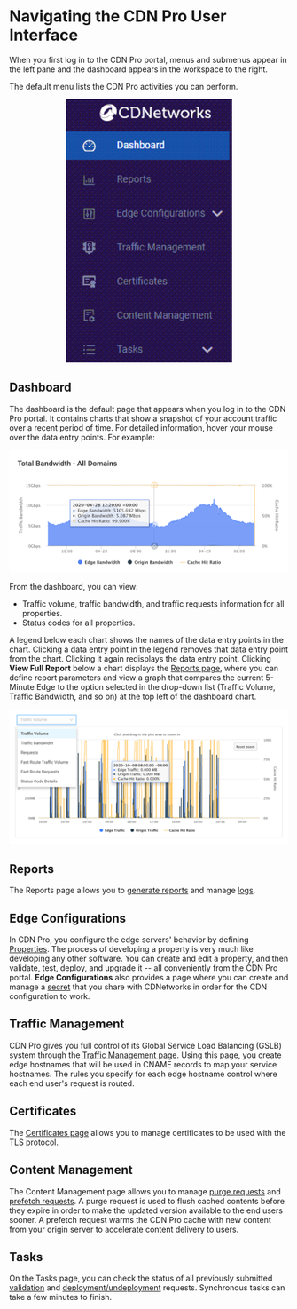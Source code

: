 # Navigating the CDN Pro User Interface

When you first log in to the CDN Pro portal, menus and submenus appear in the left pane and the dashboard appears in the workspace to the right.

The default menu lists the CDN Pro activities you can perform.

<p align=center><img src="/docs/resources/images/accessing-portal/side-menu.png" alt="navigation menu" width="300"></p>

## Dashboard

The dashboard is the default page that appears when you log in to the CDN Pro portal. It contains charts that show a snapshot of your account traffic over a recent period of time. For detailed information, hover your mouse over the data entry points. For example:

<p align=center><img src="/docs/resources/images/accessing-portal/total-bandwidth.png" alt="total bandwidth" width="1000"></p>

From the dashboard, you can view:

- Traffic volume, traffic bandwidth, and traffic requests information for all properties.
- Status codes for all properties.

A legend below each chart shows the names of the data entry points in the chart. Clicking a data entry point in the legend removes that data entry point from the chart. Clicking it again redisplays the data entry point. Clicking **View Full Report** below a chart displays the [Reports page](</docs/portal/reports/generating-reports.md>), where you can define report parameters and view a graph that compares the current 5-Minute Edge to the option selected in the drop-down list (Traffic Volume, Traffic Bandwidth, and so on) at the top left of the dashboard chart.

<p align=center><img src="/docs/resources/images/traffic-volume.png" alt="traffic volume" width="1000"></p>

## Reports

The Reports page allows you to [generate reports](</docs/portal/reports/generating-reports.md>) and manage [logs](</docs/portal/reports/managing-logs.md>).

## Edge Configurations

In CDN Pro, you configure the edge servers' behavior by defining [Properties](</docs/portal/edge-configurations/managing-properties.md>). The process of developing a property is very much like developing any other software. You can create and edit a property, and then validate, test, deploy, and upgrade it -- all conveniently from the CDN Pro portal. **Edge Configurations** also provides a page where you can create and manage a [secret](</docs/portal/secrets/overview.md>) that you share with CDNetworks in order for the CDN configuration to work.

## Traffic Management

CDN Pro gives you full control of its Global Service Load Balancing (GSLB) system through the [Traffic Management page](</docs/portal/traffic-management/overview.md>). Using this page, you create edge hostnames that will be used in CNAME records to map your service hostnames. The rules you specify for each edge hostname control where each end user's request is routed.

## Certificates

The [Certificates page](</docs/portal/certificates/overview.md>) allows you to manage certificates to be used with the TLS protocol.

## Content Management

The Content Management page allows you to manage [purge requests](</docs/portal/content-management/managing-purge-requests.md>) and [prefetch requests](</docs/portal/content-management/managing-prefetch-requests.md>). A purge request is used to flush cached contents before they expire in order to make the updated version available to the end users sooner. A prefetch request warms the CDN Pro cache with new content from your origin server to accelerate content delivery to users.

## Tasks

On the Tasks page, you can check the status of all previously submitted [validation](</docs/portal/tasks/validations.md>) and [deployment/undeployment](</docs/portal/tasks/deployments.md>) requests. Synchronous tasks can take a few minutes to finish.
